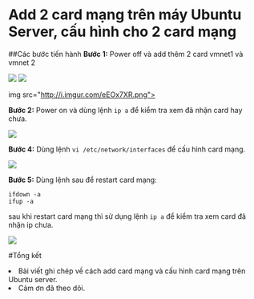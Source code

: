 # Add 2 card mạng trên máy Ubuntu Server, cấu hình cho 2 card mạng
##Các bước tiến hành
**Bước 1:**  Power off và add thêm 2 card vmnet1 và vmnet 2

<img src="http://i.imgur.com/WvW7QtR.png">

<img src="http://i.imgur.com/xNsAaAv.png">

img src="http://i.imgur.com/eEOx7XR.png">

**Bước 2:** Power on và dùng lệnh `ip a` để kiểm tra xem đã nhận card hay chưa. 

<img src="http://i.imgur.com/RAXNmgk.png">

**Bước 4:** Dùng lệnh `vi /etc/network/interfaces` để cấu hình card mạng.

<img src="http://i.imgur.com/WtKHTmb.png">

**Bước 5:** Dùng lệnh sau để restart card mạng:
```
ifdown -a
ifup -a
```
sau khi restart card mạng thì sử dụng lệnh `ip a` để kiểm tra xem card đã nhận ip chưa.

<img src="http://i.imgur.com/FtehZWS.png">

#Tổng kết
<li>Bài viết ghi chép về cách add card mạng và cấu hình card mạng trên Ubuntu server.</li>
<li>Cảm ơn đã theo dõi.</li>


